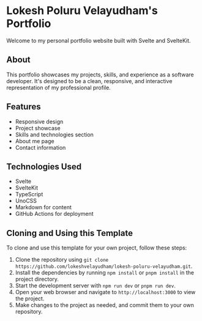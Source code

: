 # Lokesh Poluru Velayudham's Portfolio

Welcome to my personal portfolio website built with Svelte and SvelteKit.

## About

This portfolio showcases my projects, skills, and experience as a software developer. It's designed to be a clean, responsive, and interactive representation of my professional profile.

## Features

- Responsive design
- Project showcase
- Skills and technologies section
- About me page
- Contact information

## Technologies Used

- Svelte
- SvelteKit
- TypeScript
- UnoCSS
- Markdown for content
- GitHub Actions for deployment

## Cloning and Using this Template

To clone and use this template for your own project, follow these steps:

1. Clone the repository using `git clone https://github.com/lokeshvelayudham/lokesh-poluru-velayudham.git`.
2. Install the dependencies by running `npm install` or `pnpm install` in the project directory.
3. Start the development server with `npm run dev` or `pnpm run dev`.
4. Open your web browser and navigate to `http://localhost:3000` to view the project.
5. Make changes to the project as needed, and commit them to your own repository.


